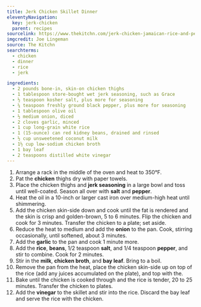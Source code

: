 ```yaml
---
title: Jerk Chicken Skillet Dinner
eleventyNavigation:
  key: jerk-chicken
  parent: recipes
sourcelink: https://www.thekitchn.com/jerk-chicken-jamaican-rice-and-peas-recipe-256069
imgcredit: Joe Lingeman
source: The Kitchn
searchterms:
  - chicken
  - dinner
  - rice
  - jerk

ingredients:
  - 2 pounds bone-in, skin-on chicken thighs
  - 1 tablespoon store-bought wet jerk seasoning, such as Grace
  - ½ teaspoon kosher salt, plus more for seasoning
  - ¼ teaspoon freshly ground black pepper, plus more for seasoning
  - 1 tablespoon olive oil
  - ½ medium onion, diced
  - 2 cloves garlic, minced
  - 1 cup long-grain white rice
  - 1 (15-ounce) can red kidney beans, drained and rinsed
  - ½ cup unsweetened coconut milk
  - 1½ cup low-sodium chicken broth
  - 1 bay leaf
  - 2 teaspoons distilled white vinegar
---
```


1. Arrange a rack in the middle of the oven and heat to 350°F.
2. Pat the **chicken** thighs dry with paper towels.
3. Place the chicken thighs and **jerk seasoning** in a large bowl and toss until well-coated. Season all over with **salt** and **pepper**.
4. Heat the oil in a 10-inch or larger cast iron over medium-high heat until shimmering.
5. Add the chicken skin-side down and cook until the fat is rendered and the skin is crisp and golden-brown, 5 to 6 minutes. Flip the chicken and cook for 3 minutes. Transfer the chicken to a plate; set aside.
6. Reduce the heat to medium and add the **onion** to the pan. Cook, stirring occasionally, until softened, about 3 minutes.
7. Add the **garlic** to the pan and cook 1 minute more.
8. Add the **rice**, **beans**, 1/2 teaspoon **salt**, and 1/4 teaspoon **pepper**, and stir to combine. Cook for 2 minutes.
9. Stir in the **milk**, **chicken broth**, and **bay leaf**. Bring to a boil.
10. Remove the pan from the heat, place the chicken skin-side up on top of the rice (add any juices accumulated on the plate), and top with the.
11. Bake until the chicken is cooked through and the rice is tender, 20 to 25 minutes. Transfer the chicken to plates.
12. Add the **vinegar** to the skillet and stir into the rice. Discard the bay leaf and serve the rice with the chicken.
